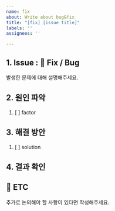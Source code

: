 ```yaml
---
name: fix
about: Write about bug&fix
title: "[fix] [issue title]"
labels: ''
assignees: ''

---
```


## 1. Issue : 🐞 Fix / Bug
발생한 문제에 대해 설명해주세요.

## 2. 원인 파악
1. [ ] factor
## 3. 해결 방안 
1. [ ] solution
## 4. 결과 확인
 
## 📎 ETC
추가로 논의해야 할 사항이 있다면 작성해주세요.
